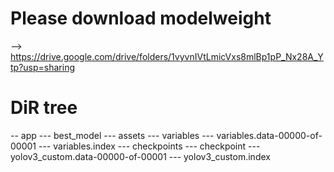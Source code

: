 # Please download modelweight
--> https://drive.google.com/drive/folders/1vyvnIVtLmicVxs8mlBp1pP_Nx28A_Ytp?usp=sharing

# DiR tree

-- app
  --- best_model
      --- assets
      --- variables
	  --- variables.data-00000-of-00001
	  --- variables.index
  --- checkpoints
      --- checkpoint
      --- yolov3_custom.data-00000-of-00001
      --- yolov3_custom.index